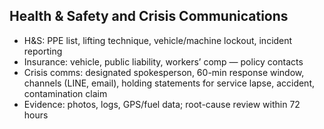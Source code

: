 ## Health & Safety and Crisis Communications

- H&S: PPE list, lifting technique, vehicle/machine lockout, incident reporting
- Insurance: vehicle, public liability, workers’ comp — policy contacts
- Crisis comms: designated spokesperson, 60-min response window, channels (LINE, email), holding statements for service lapse, accident, contamination claim
- Evidence: photos, logs, GPS/fuel data; root-cause review within 72 hours


